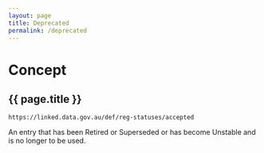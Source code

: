 ```yaml
---
layout: page
title: Deprecated
permalink: /deprecated
---
```

# Concept

## {{ page.title }}

`https://linked.data.gov.au/def/reg-statuses/accepted`

An entry that has been Retired or Superseded or has become Unstable and is no longer to be used.
